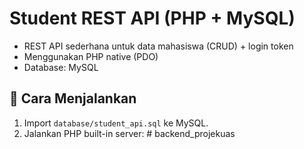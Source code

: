 # Student REST API (PHP + MySQL)
- REST API sederhana untuk data mahasiswa (CRUD) + login token
- Menggunakan PHP native (PDO)
- Database: MySQL

## 🔧 Cara Menjalankan
1. Import `database/student_api.sql` ke MySQL.
2. Jalankan PHP built-in server:
#   b a c k e n d _ p r o j e k u a s  
 